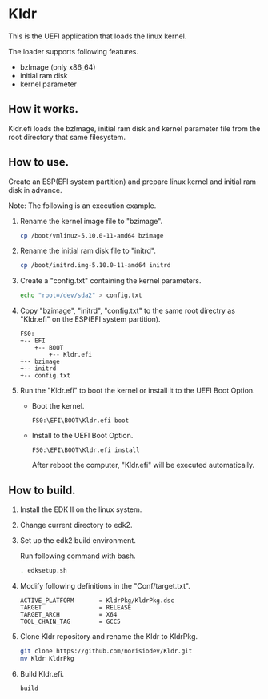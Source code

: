 
# Kldr

This is the UEFI application that loads the linux kernel.

The loader supports following features.

- bzImage (only x86_64)
- initial ram disk
- kernel parameter

## How it works.

Kldr.efi loads the bzImage, initial ram disk and kernel parameter file from the root directory that same filesystem.

## How to use.

Create an ESP(EFI system partition) and prepare linux kernel and initial ram disk in advance.

Note: The following is an execution example.

1. Rename the kernel image file to "bzimage".

    ``` sh
    cp /boot/vmlinuz-5.10.0-11-amd64 bzimage
    ```
2. Rename the initial ram disk file to "initrd".

    ``` sh
    cp /boot/initrd.img-5.10.0-11-amd64 initrd
    ```
3. Create a "config.txt" containing the kernel parameters.

    ``` sh
    echo "root=/dev/sda2" > config.txt
    ```
4. Copy "bzimage", "initrd", "config.txt" to the same root directry as "Kldr.efi" on the ESP(EFI system partition).

    ```
    FS0:
    +-- EFI
        +-- BOOT
            +-- Kldr.efi
    +-- bzimage
    +-- initrd
    +-- config.txt
    ```

5. Run the "Kldr.efi" to boot the kernel or install it to the UEFI Boot Option.
    - Boot the kernel.

        ``` efi
        FS0:\EFI\BOOT\Kldr.efi boot
        ```
    - Install to the UEFI Boot Option.

        ``` efi
        FS0:\EFI\BOOT\Kldr.efi install
        ```

        After reboot the computer, "Kldr.efi" will be executed automatically.

## How to build.

1. Install the EDK II on the linux system.

2. Change current directory to edk2.

3. Set up the edk2 build environment.

    Run following command with bash.

    ``` sh
    . edksetup.sh
    ```


4. Modify following definitions in the "Conf/target.txt".
    ```
    ACTIVE_PLATFORM       = KldrPkg/KldrPkg.dsc
    TARGET                = RELEASE
    TARGET_ARCH           = X64
    TOOL_CHAIN_TAG        = GCC5
    ```

5. Clone Kldr repository and rename the Kldr to KldrPkg.
    ``` sh
    git clone https://github.com/norisiodev/Kldr.git
    mv Kldr KldrPkg
    ```

7. Build Kldr.efi.
    ``` sh
    build
    ```

